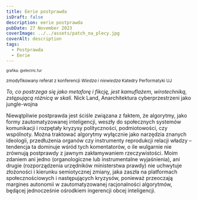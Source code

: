 ```yaml
---
title: Eerie postprawda
isDraft: false
description: eerie postprawda
pubDate: 27 November 2023
coverImage: ../../assets/patch_na_plecy.jpg
coverAlt: description
tags:
  - Postprawda
  - Eerie
---
```

<sub><sub>grafika: @electric.fur</sub></sub>

<sub> zmodyfikowany referat z konferencji _Wiedza i niewiedza_ Katedry Performatyki UJ </sub>


*To, co postrzega się jako metaforę i fikcję, jest kamuflażem, wirotechniką, zstępującą różnicą w skali.*
Nick Land, Anarchitektura cyberprzestrzeni jako jungle-wojna


Niewątpliwie postprawda jest ściśle związana z faktem, że algorytmy, jako formy zautomatyzowanej inteligencji, weszły do społecznych systemów komunikacji i rozpętały kryzysy polityczności, podmiotowości, czy wspólnoty. Można traktować algorytmy wyłącznie jako narzędzia znanych ideologii, przedłużenia organów czy instrumenty reprodukcji relacji władzy – tendencja ta dominuje wśród tych komentatorów, o ile wulgarnie nie zrównują postprawdy z jawnym zakłamywaniem rzeczywistości. Moim zdaniem ani jedno (organologiczne lub instrumentalne wyjaśnienia), ani drugie (rozporządzenia urzędników ministerstwa prawdy) nie uchwytuje złożoności i kierunku semiotycznej zmiany, jaka zaszła na platformach społecznościowych i następujących kryzysów, ponieważ przeoczają margines autonomii w zautomatyzowanej racjonalności algorytmów, będącej jednocześnie ośrodkiem ingerencji obcej inteligencji.

